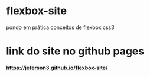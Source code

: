 # flexbox-site
pondo em prática conceitos de flexbox css3

# link do site no github pages
**https://jeferson3.github.io/flexbox-site/**
